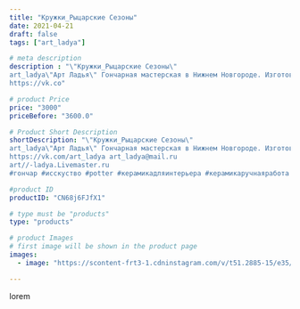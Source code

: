 ```yaml
---
title: "Кружки_Рыцарские Сезоны"
date: 2021-04-21
draft: false
tags: ["art_ladya"]

# meta description
description : "\"Кружки_Рыцарские Сезоны\" 
art_ladya\"Арт Ладья\" Гончарная мастерская в Нижнем Новгороде. Изготовление керамики и мастер//-классы по обучению. 
https://vk.co"

# product Price
price: "3000"
priceBefore: "3600.0"

# Product Short Description
shortDescription: "\"Кружки_Рыцарские Сезоны\" 
art_ladya\"Арт Ладья\" Гончарная мастерская в Нижнем Новгороде. Изготовление керамики и мастер//-классы по обучению. 
https://vk.com/art_ladya art_ladya@mail.ru 
art//-ladya.Livemaster.ru
#гончар #исскуство #potter #керамикадляинтерьера #керамикаручнаяработа #гончарнаямастерская #керамиканазаказ #handmade #посудаизглины #керамика #гончарнаяпосуда #эксклюзивнаякерамика #dishes #decor #ceramicar #mug #claygoods #tankard #earthenware #ceramic #design #кружка #рыцарскиесезоны #замокввыборге #ceramicart #выборг #pint #clay #авторскаякерамика"

#product ID
productID: "CN68j6FJfX1"

# type must be "products"
type: "products"

# product Images
# first image will be shown in the product page
images:
  - image: "https://scontent-frt3-1.cdninstagram.com/v/t51.2885-15/e35/175841823_480735223068895_934764074026062161_n.jpg?_nc_ht=scontent-frt3-1.cdninstagram.com&_nc_cat=107&_nc_ohc=XXhcPpX9MEIAX_X8i8G&edm=APU89FABAAAA&ccb=7-4&oh=3ad05d6814a9928e4c311c4fd8cf7301&oe=612B08FD&_nc_sid=86f79a&ig_cache_key=MjU1NjYyMjA4ODgyMTkyOTQ2MQ%3D%3D.2-ccb7-4"

---
```

lorem
